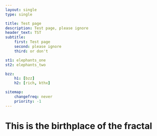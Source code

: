 ```yaml
---
layout: single
type: single

title: Test page
description: Test page, please ignore
header_text: TST
subtitle:
    first: Test page
    second: please ignore
    third: or don't

st1: elephants_one
st2: elephants_two

bzz:
    h1: [bzz]
    h2: [rich, kthx]

sitemap:
    changefreq: never
    priority: -1
---
```


# This is the birthplace of the fractal
